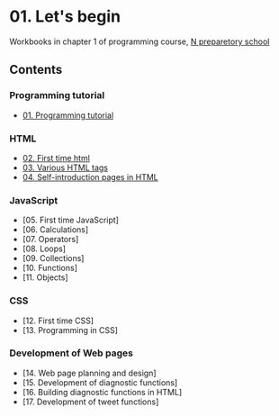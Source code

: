 # 01. Let's begin

Workbooks in chapter 1 of programming course, [N preparetory school](https://www.nnn.ed.nico/)

## Contents

### Programming tutorial

- [01. Programming tutorial](https://github.com/ababa893/nnn_workbook/blob/master/01/01_programming_tutorial.md)

### HTML

- [02. First time html](https://github.com/ababa893/nnn_workbook/blob/master/01/02_first_time_html.md)
- [03. Various HTML tags](https://github.com/ababa893/nnn_workbook/blob/master/01/03_various_html_tags.md)
- [04. Self-introduction pages in HTML](https://github.com/ababa893/nnn_workbook/blob/master/01/04_self-introduction_pages_in_html.md)

### JavaScript

- [05. First time JavaScript]
- [06. Calculations]
- [07. Operators]
- [08. Loops]
- [09. Collections]
- [10. Functions]
- [11. Objects]

### CSS

- [12. First time CSS]
- [13. Programming in CSS]

### Development of Web pages
- [14. Web page planning and design]
- [15. Development of diagnostic functions]
- [16. Building diagnostic functions in HTML]
- [17. Development of tweet functions]


